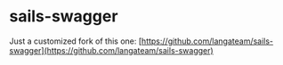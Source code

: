 # sails-swagger
Just a customized fork of this one: [https://github.com/langateam/sails-swagger](https://github.com/langateam/sails-swagger)